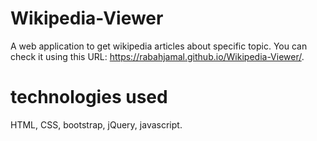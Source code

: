 # Wikipedia-Viewer
A web application to get wikipedia articles about specific topic.
You can check it using this URL: https://rabahjamal.github.io/Wikipedia-Viewer/.

# technologies used
HTML, CSS, bootstrap, jQuery, javascript.
